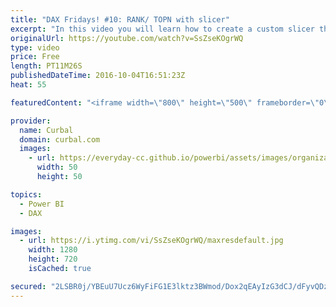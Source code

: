 ```yaml
---
title: "DAX Fridays! #10: RANK/ TOPN with slicer"
excerpt: "In this video you will learn how to create a custom slicer that will rank your data based on the criteria that you specify, for example, Top 3, Top 5 and Top 10.  PREVIOUS VIDEO: https://www.youtube.com/watch?v=z2qzJVeYhTY NEXT VIDEO: https://www.youtube.com/watch?v=kaPNxB-Hkvw   RANKX Tutorial: https://www.youtube.com/watch?v=z2qzJVeYhTY"
originalUrl: https://youtube.com/watch?v=SsZseKOgrWQ
type: video
price: Free
length: PT11M26S
publishedDateTime: 2016-10-04T16:51:23Z
heat: 55

featuredContent: "<iframe width=\"800\" height=\"500\" frameborder=\"0\" src=\"https://www.youtube.com/embed/SsZseKOgrWQ\" allow=\"accelerometer; autoplay; encrypted-media; gyroscope; picture-in-picture\" allowfullscreen></iframe>"

provider:
  name: Curbal
  domain: curbal.com
  images:
    - url: https://everyday-cc.github.io/powerbi/assets/images/organizations/curbal.com-50x50.jpg
      width: 50
      height: 50

topics:
  - Power BI
  - DAX

images:
  - url: https://i.ytimg.com/vi/SsZseKOgrWQ/maxresdefault.jpg
    width: 1280
    height: 720
    isCached: true

secured: "2LSBR0j/YBEuU7Ucz6WyFiFG1E3lktz3BWmod/Dox2qEAyIzG3dCJ/dFyvQDzyAnyQOB0+85mtfqEhjG4+5rYT7tR3AfznsR4OW2Bxcqop5qrze6wFOEyJo0dTzAASSGADI95F9X/UQzcP+6qjxTf48bYaW4ygKLMp+EJnXkpJBML41eM3J0hbY/+76Ew4Ci/mx+cgBXPM2C6mIQxrv6aUpwRRJzGm2oxcHwHGUbGs3sUJPV51VGfNkXn/H7uNA5a+66eSiGb/E8RnVWeiqTvFLzT6DXWla1nln2PgLZUbXmGA8bL0SP3F2jmsTSdp06NUkzsEh5NuEzqoMwo0tYtWQaYi8Wt5SfUZi7i5D284RcoN1jsu70+R3E0H2HjtOcwAGKamkNCV1CVF01SgIhz04FVlmLoJ2sh0ZXqED7V78=;M5vMUFVo6WwCqXtwXH5Kmw=="
---
```


